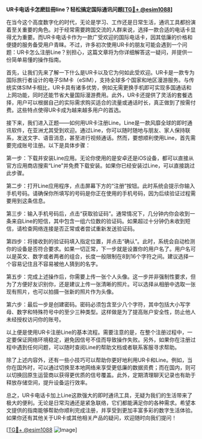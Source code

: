**UR卡电话卡怎麽註冊line？轻松搞定国际通讯问题[[TG💪+ @esim1088](https://t.me/s/esim1088)]**

在当今这个高度数字化的时代，无论是学习、工作还是日常生活，通讯工具都扮演着至关重要的角色。对于经常需要跨国交流的人群来说，选择一款合适的电话卡显得尤为重要。而UR卡电话卡作为一款广受欢迎的国际电话卡，因其低廉的价格和便捷的服务备受用户青睐。不过，许多初次使用UR卡的朋友可能会遇到一个问题：UR卡怎么注册Line？别担心，这篇文章将为你详细解答这一疑问，并提供一份简单易懂的操作指南。

首先，让我们先来了解一下什么是UR卡以及它为何如此受欢迎。UR卡是一款专为国际旅行者设计的电子SIM卡（eSIM），支持全球多个国家和地区漫游服务。与传统实体SIM卡相比，UR卡具有诸多优势，例如无需更换手机即可实现多国通话和上网功能，同时还能节省大量国际漫游费用。此外，UR卡还提供了灵活的套餐选择，用户可以根据自己的实际需求购买适合的流量或通话时长，真正做到了按需付费。这些特点使得UR卡成为越来越多用户的首选。

接下来，我们进入正题——如何用UR卡注册Line。Line是一款风靡全球的即时通讯软件，在亚洲尤其受到欢迎。通过Line，你可以随时随地与朋友、家人保持联系，发送文字、语音消息，甚至进行视频通话。然而，要想顺利使用Line，首先需要完成账号注册。以下是具体步骤：

第一步：下载并安装Line应用。无论你使用的是安卓还是iOS设备，都可以直接从官方应用商店搜索“Line”并免费下载安装。如果你已经安装过Line，可以直接跳过此步骤。

第二步：打开Line应用程序，点击屏幕下方的“注册”按钮。此时系统会提示你输入手机号码。请确保你所填写的号码是你正在使用的手机号码，因为后续验证过程需要用到这条信息。

第三步：输入手机号码后，点击“获取验证码”。通常情况下，几分钟内你会收到一条来自Line的短信，其中包含一组六位数的验证码。如果超过十分钟仍未收到短信，请检查网络连接是否正常或者尝试重新发送验证码。

第四步：将接收到的验证码填入指定位置，并点击“确认”。此时，系统会自动检测你的设备是否符合要求。如果一切正常，下一步就是设置你的用户名了。用户名可以是英文、数字或者两者的组合，长度一般限制在8到16个字符之间。建议选择一个容易记住且不容易被他人猜到的名字。

第五步：完成上述操作后，你需要上传一张个人头像。这一步并非强制性要求，但为了方便好友识别你，还是建议上传一张清晰的照片。可以选择从相册中选取一张现有照片，也可以拍摄一张新的照片作为头像。

第六步：最后一步是创建密码。密码必须包含至少八个字符，其中包括大小写字母、数字和特殊符号中的至少三种类型。这样做是为了提高账户安全性，防止他人未经授权访问你的账号。

以上便是使用UR卡注册Line的基本流程。需要注意的是，在整个注册过程中，一定要保证网络环境稳定，避免因信号不佳而导致操作失败。另外，如果你在注册过程中遇到任何问题，可以随时查阅Line的帮助文档或者联系客服寻求帮助。

除了上述内容外，还有一些小技巧可以帮助你更好地利用UR卡和Line。例如，当你在国外时，可以通过切换至本地网络来享受更低廉的数据资费；而在国内，则可以切换回原生运营商以获得更优质的信号覆盖。此外，定期清理聊天记录也有助于释放存储空间，提升设备运行效率。

总之，UR卡电话卡加上Line这款强大的即时通讯工具，无疑为我们的生活带来了极大的便利。无论是日常沟通还是紧急联络，它们都能满足你的各种需求。希望本文提供的指南能够帮助你顺利完成注册，并享受到更加丰富多彩的数字生活体验。如果你还有其他关于UR卡或其他相关产品的疑问，欢迎随时向我们提问！

[[TG💪+ @esim1088](https://t.me/s/esim1088) ![Image](https://i.postimg.cc/4NQfJmqS/Snipaste-2025-05-13-00-14-12.png)]